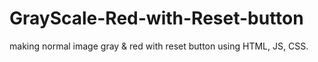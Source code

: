 # GrayScale-Red-with-Reset-button
making normal image gray &amp; red with reset button using HTML, JS, CSS.
